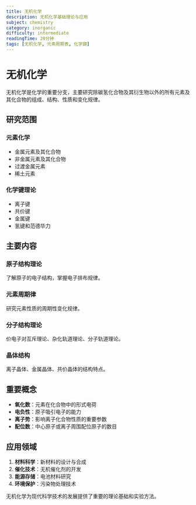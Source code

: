 ```yaml
---
title: 无机化学
description: 无机化学基础理论与应用
subject: chemistry
category: inorganic
difficulty: intermediate  
readingTime: 20分钟
tags: [无机化学, 元素周期表, 化学键]
---
```


# 无机化学

无机化学是化学的重要分支，主要研究除碳氢化合物及其衍生物以外的所有元素及其化合物的组成、结构、性质和变化规律。

## 研究范围

### 元素化学
- 金属元素及其化合物
- 非金属元素及其化合物  
- 过渡金属元素
- 稀土元素

### 化学键理论
- 离子键
- 共价键
- 金属键
- 氢键和范德华力

## 主要内容

### 原子结构理论
了解原子的电子结构，掌握电子排布规律。

### 元素周期律
研究元素性质的周期性变化规律。

### 分子结构理论
价电子对互斥理论、杂化轨道理论、分子轨道理论。

### 晶体结构
离子晶体、金属晶体、共价晶体的结构特点。

## 重要概念

- **氧化数**：元素在化合物中的形式电荷
- **电负性**：原子吸引电子的能力
- **离子势**：影响离子化合物性质的重要参数
- **配位数**：中心原子或离子周围配位原子的数目

## 应用领域

1. **材料科学**：新材料的设计与合成
2. **催化技术**：无机催化剂的开发
3. **能源存储**：电池材料研究
4. **环境保护**：污染物处理技术

无机化学为现代科学技术的发展提供了重要的理论基础和实验方法。